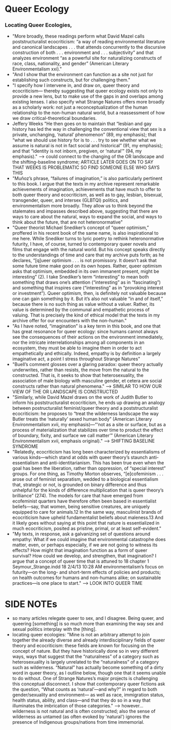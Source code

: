 # Queer Ecology

### Locating Queer Ecologies, 
- "More broadly, these
readings perform what David Mazel calls poststructuralist ecocriticism: “a way of reading environmental literature and canonical landscapes . . . that attends concurrently to the discursive construction of both . . . environment and . . . subjectivity” and that analyzes environment “as a powerful site for naturalizing constructs of race, class, nationality, and gender” (American Literary Environmentalism xxi)."
- "And I show that the environment can function as a site not just for establishing such constructs, but for challenging them."
- "I specify how I intervene in, and draw on, queer theory and ecocriticism— thereby suggesting that queer ecology exists not only to provide a new lens, but to make use of the gaps in and overlaps among existing lenses. I also specify what Strange Natures offers more broadly as a scholarly work: not just
a reconceptualization of the human relationship to the non-human natural world, but a reassessment of how we draw critical-theoretical boundaries.
- Jeffery Weeks "He then goes on to maintain that “lesbian and gay history has led the way in challenging the conventional view that sex is a
private, unchanging, ‘natural’ phenomenon” (89, my emphasis); that “what we should use history for is to . . . try to see whether what we assume is natural
is not in fact social and historical” (91, my emphasis); and that “identity is not inborn, pregiven, or ‘natural’” (94, my emphasis)." --> could connect to the changing of the OR landscape and the shifting-baseline syndrome; ARTICLE LATER GOES ON TO SAY THAT WEEKS IS PROBLEMATIC SO FIND SOMEONE ELSE WHO SAYS THIS
- "Muñoz’s phrase, “failures of imagination,” is also particularly pertinent to this book. I argue that the texts in my archive represent remarkable achievements of imagination, achievements that have much to offer to both queer theory and ecocriticism, as well as to gay, lesbian, bisexual,
transgender, queer, and intersex (GLBTQI) politics, and environmentalism more broadly. They allow us to think beyond the stalemates and impasses
described above, suggesting that there are ways to care about the natural, ways to expand the social, and ways to think about the future, that are not
heteronormative"
- "Queer theorist Michael Snediker’s concept of “queer optimism,” proffered in his recent book of the same name, is also inspirational to me here. While
Snediker turns to lyric poetry to rethink heteronormative futurity, I have, of course, turned to contemporary queer novels and films that engage with
the natural world. But his concept speaks directly to the understandings of time and care that my archive puts forth; as he declares, “[q]ueer optimism
. . . is not promissory. It doesn’t ask that some future time make good on its own hopes. Rather, queer optimism asks that optimism, embedded in
its own immanent present, might be interesting” (2). I take Snediker’s term “interesting” to mean both something that draws one’s attention (“interesting” as in “fascinating”) and something that inspires care (“interesting” as in “provoking interest or investment”). Queer optimism, then, is definitely
not valuable because one can gain something by it. But it’s also not valuable “in and of itself,” because there is no such thing as value without a valuer.
Rather, its value is determined by the communal and empathetic process of valuing. That is precisely the kind of ethical model that the texts in my
archive offer for our encounters with the non-human."
- "As I have noted, “imagination” is a key term in this book, and one that has great resonance for queer ecology: since humans cannot always see the consequences of their actions on the environment immediately, nor the intricate interrelationships among all components in an ecosystem, they must be able to imagine them in order to act empathetically and ethically. Indeed, empathy is by definition a largely imaginative act, a point I stress throughout Strange Natures"
- "Buell’s comment glosses over a glaring paradox: queer theory actually underwrites, rather than resists, the move from the natural to the constructed. That is, it seeks to show that heterosexuality, the association of male biology with masculine gender, et cetera are social constructs rather than natural phenomena." --> SIMILAR TO HOW OUR VIEW OF THE OR LANDSCAPE IS CONSTRUCTED
- "Similarly, while David Mazel draws on the work of Judith Butler to inform his poststructuralist ecocriticism, he ends up drawing an analogy between postructuralist feminist/queer theory and a poststructuralist ecocriticism: he proposes to “treat the wilderness landscape the way Butler treats the ‘naturally’ sexed human body” (American Literary Environmentalism xvii, my emphasis)—“‘not as a site or surface, but as a process of materialization that stabilizes over time to product the effect of boundary, fixity, and surface we call matter’” (American Literary Environmentalism xvii, emphasis original)." --> SHIFTING BASELINE SYNDROME
- "Relatedly, ecocriticism has long been characterized by essentialisms of various kinds—which stand at odds with queer theory’s staunch anti-essentialism and anti-identitarianism. This has been true even when the goal has been the liberation, rather than oppression, of “special interest” groups. For
one thing, as Timothy Morton observes, “[e]cofeminism . . . arose out of feminist separatism, wedded to a biological essentialism that, strategic or
not, is grounded on binary difference and thus unhelpful for the kinds of difference multiplication that is queer theory’s brilliance” (274). The models for
care that have emerged from ecofeminist quarters have therefore often been based in essentialist beliefs—say, that women, being sensitive creatures,
are uniquely equipped to care for animals.12 In the same way, masculinist brands of ecocriticism have upheld fundamentalist beliefs about maleness.13
And it likely goes without saying at this point that nature is essentialized in much ecocriticism, posited as pristine, primal, or at least self-evident."
- "My texts, in response, ask
a galvanizing set of questions around empathy: What if we could imagine
that environmental catastrophe does matter, even, or perhaps especially, if
we are not going to witness its effects? How might that imagination function as a form of queer survival? How could we develop, and strengthen,
that imagination? I argue that a concept of queer time that is attuned to
18 chapter 1
Seymour_Strange.indd 18 2/4/13 10:28 AM
environmentalism’s focus on futurity—on the long- and short-term effects
of policies and products; on health outcomes for humans and non-humans
alike; on sustainable practices—is one place to start." --> LOOK INTO QUEER TIME
















# SIDE NOTEs
- so many articles relegate queer to sex, and I disagree. Being queer, and queering [something] is so much more than examining the way sex and sexual politics interplay with the [thing].
- locating queer ecologies: "Mine is not an arbitrary attempt to join
together the already diverse and already interdisciplinary fields of queer
theory and ecocriticism: these fields are known for focusing on the concept
of nature. But they have historically done so in very different ways, ways
that suggest that the “naturalness” of a category such as heterosexuality
is largely unrelated to the “naturalness” of a category such as wilderness.
“Natural” has actually become something of a dirty word in queer theory,
as I outline below, though one that it seems unable to do without. One of
Strange Natures’s major projects is challenging this conceptual disconnect. I
show that contemporary queer fictions ask the question, “What counts as
‘natural’—and why?” in regard to both gender/sexuality and environment—
as well as race, immigration status, health status, ability, and class—and that
they do so in a way that illuminates the imbrication of those categories." --> however... wilderness is not natural and is often constructed; also the sense of wilderness as untamed (as often evoked by 'natural') ignores the presence of Indigenous groups/nations from time immemorial.

